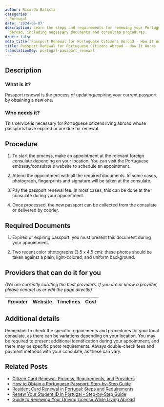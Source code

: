 ```yaml
---
author: Ricardo Batista
categories:
- Portugal
date: '2024-06-07'
description: Learn the steps and requirements for renewing your Portuguese passport
  abroad, including necessary documents and consulate procedures.
draft: false
meta_title: Passport Renewal for Portuguese Citizens Abroad - How It Works
title: Passport Renewal for Portuguese Citizens Abroad - How It Works
translationKey: portugal-passport_renewal
---
```


## Description
### What is it?
Passport renewal is the process of updating/expiring your current passport by obtaining a new one. 

### Who needs it?
This service is necessary for Portuguese citizens living abroad whose passports have expired or are due for renewal.

## Procedure

1. To start the process, make an appointment at the relevant foreign consulate depending on your location. You can visit the Portuguese embassy/consulate's website to schedule an appointment.

2. Attend the appointment with all the required documents. In some cases, photograph, fingerprints and signature will be taken at the consulate. 

3. Pay the passport renewal fee. In most cases, this can be done at the consulate during your appointment.

4. Once processed, the new passport can be collected from the consulate or delivered by courier. 

## Required Documents

1. Expired or expiring passport: you must present this document during your appointment. 

2. Two recent color photographs (3.5 x 4.5 cm): these photos should be taken against a plain, light-colored, and uniform background.

## Providers that can do it for you

_(We are currently curating the best providers. If you are or know a provider, please contact us or edit the page directly)_

| Provider        |     Website     |     Timelines    |       Cost      |
| :-------------: | :-------------: |  :-------------: | :-------------: |

## Additional details
Remember to check the specific requirements and procedures for your local consulate, as there can be variations depending on your location. You may be required to present additional identification during your appointment, and there may be specific photo requirements. Always double-check fees and payment methods with your consulate, as these can vary.
## Related Posts

- [Citizen Card Renewal: Process, Requirements, and Providers](https://tramitit.com/guides/portugal/renewal_of_citizen_card/)
- [How to Obtain a Portuguese Passport: Step-by-Step Guide](https://tramitit.com/guides/portugal/request_for_portuguese_passport/)
- [Resident Card Renewal in Portugal: Steps and Requirements](https://tramitit.com/guides/portugal/renewal_of_resident_card_for_foreign_citizens/)
- [Renew Your Student ID in Portugal - Step-by-Step Guide](https://tramitit.com/guides/portugal/renewal_of_student_card_for_foreigners/)
- [Guide to Renewing Your Driving License While Living Abroad](https://tramitit.com/guides/portugal/renewal_of_driving_license/)